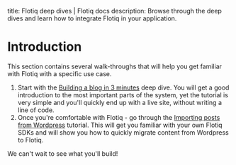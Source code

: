 title: Flotiq deep dives | Flotiq docs
description: Browse through the deep dives and learn how to integrate Flotiq in your application.

# Introduction

This section contains several walk-throughs that will help you get familiar with Flotiq with a specific use case.

1. Start with the [Building a blog in 3 minutes](Building-a-blog-in-3-minutes) deep dive. You will get a good introduction to the most important parts of the system, yet the tutorial is very simple and you'll quickly end up with a live site, without writing a line of code.
2. Once you're comfortable with Flotiq - go through the [Importing posts from Wordpress](wordpress-import) tutorial. This will get you familiar with your own Flotiq SDKs and will show you how to quickly migrate content from Wordpress to Flotiq.

We can't wait to see what you'll build!